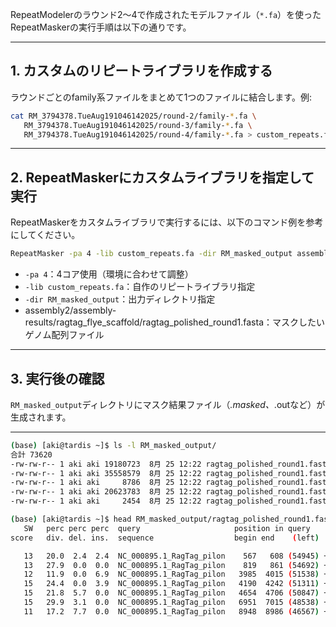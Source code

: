 RepeatModelerのラウンド2～4で作成されたモデルファイル（`*.fa`）を使ったRepeatMaskerの実行手順は以下の通りです。

***

## 1. カスタムのリピートライブラリを作成する

ラウンドごとのfamily系ファイルをまとめて1つのファイルに結合します。例:

```bash
cat RM_3794378.TueAug191046142025/round-2/family-*.fa \
   RM_3794378.TueAug191046142025/round-3/family-*.fa \
   RM_3794378.TueAug191046142025/round-4/family-*.fa > custom_repeats.fa
```

***

## 2. RepeatMaskerにカスタムライブラリを指定して実行

RepeatMaskerをカスタムライブラリで実行するには、以下のコマンド例を参考にしてください。

```bash
RepeatMasker -pa 4 -lib custom_repeats.fa -dir RM_masked_output assembly2/assembly-results/ragtag_flye_scaffold/ragtag_polished_round1.fasta
```

- `-pa 4`：4コア使用（環境に合わせて調整）
- `-lib custom_repeats.fa`：自作のリピートライブラリ指定
- `-dir RM_masked_output`：出力ディレクトリ指定
- assembly2/assembly-results/ragtag_flye_scaffold/ragtag_polished_round1.fasta：マスクしたいゲノム配列ファイル

***

## 3. 実行後の確認

`RM_masked_output`ディレクトリにマスク結果ファイル（*.masked、*.outなど）が生成されます。

***

```bash
(base) [aki@tardis ~]$ ls -l RM_masked_output/
合計 73620
-rw-rw-r-- 1 aki aki 19180723  8月 25 12:22 ragtag_polished_round1.fasta.cat.gz
-rw-rw-r-- 1 aki aki 35558579  8月 25 12:22 ragtag_polished_round1.fasta.masked
-rw-rw-r-- 1 aki aki     8786  8月 25 12:22 ragtag_polished_round1.fasta.ori.out
-rw-rw-r-- 1 aki aki 20623783  8月 25 12:22 ragtag_polished_round1.fasta.out
-rw-rw-r-- 1 aki aki     2454  8月 25 12:22 ragtag_polished_round1.fasta.tbl
```

```bash
(base) [aki@tardis ~]$ head RM_masked_output/ragtag_polished_round1.fasta.out
   SW   perc perc perc  query                     position in query     matching   repeat          position in repeat
score   div. del. ins.  sequence                  begin end    (left)   repeat     class/family  begin  end    (left)  ID

   13   20.0  2.4  2.4  NC_000895.1_RagTag_pilon    567   608 (54945) + (TAGTAA)n  Simple_repeat      1     42    (0)   1  
   13   27.9  0.0  0.0  NC_000895.1_RagTag_pilon    819   861 (54692) + (TAACAA)n  Simple_repeat      1     43    (0)   2  
   12   11.9  0.0  6.9  NC_000895.1_RagTag_pilon   3985  4015 (51538) + (AAAAT)n   Simple_repeat      1     29    (0)   3  
   15   24.4  0.0  3.9  NC_000895.1_RagTag_pilon   4190  4242 (51311) + (ATAAAAA)n Simple_repeat      1     51    (0)   4  
   15   21.8  5.7  0.0  NC_000895.1_RagTag_pilon   4654  4706 (50847) + (AAAAGT)n  Simple_repeat      1     56    (0)   5  
   15   29.9  3.1  0.0  NC_000895.1_RagTag_pilon   6951  7015 (48538) + (ACAAAA)n  Simple_repeat      1     67    (0)   6  
   11   17.2  7.7  0.0  NC_000895.1_RagTag_pilon   8948  8986 (46567) + (ATAAAT)n  Simple_repeat      1     42    (0)   7  
```